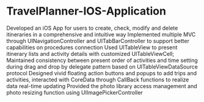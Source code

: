 # TravelPlanner-IOS-Application

Developed an iOS App for users to create, check, modify and delete itineraries in a comprehensive and intuitive way
Implemented multiple MVC through UINavigationController and UITabBarController to support better capabilities on procedures connection
Used UITableView to present itinerary lists and activity details with customized UITableViewCell; Maintained consistency between present order of activities and time setting during drag and drop by delegate pattern based on UITableViewDataSource protocol
Designed vivid floating action buttons and popups to add trips and activities, interacted with CoreData through CallBack functions to realize data real-time updating
Provided the photo library access management and photo resizing function using UIImagePickerController

